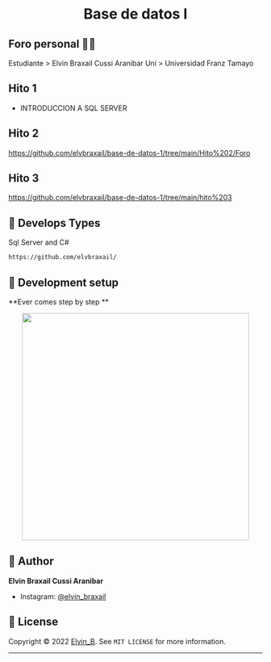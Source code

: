 <h1 align="center">Base de datos I</h1>
<h3 align="center"></h3>

## Foro personal 🐱‍👤

Estudiante > Elvin Braxail Cussi Aranibar 
Uni > Universidad Franz Tamayo   

## Hito 1
+ INTRODUCCION A  SQL SERVER 

## Hito 2
https://github.com/elvbraxail/base-de-datos-1/tree/main/Hito%202/Foro

## Hito 3 
https://github.com/elvbraxail/base-de-datos-1/tree/main/hito%203

## 🚀 Develops Types 

Sql Server and C#

```sh
https://github.com/elvbraxail/
```


## 📖  Development setup

**Ever comes step by step **





<p align="center">
    <img src="" width="450">
</p>


## 👤 Author

**Elvin Braxail Cussi Aranibar**

- Instagram: [@elvin_braxail](https://www.instagram.com/elvin_braxail/)


## 📝 License

Copyright © 2022 [Elvin_B](https://github.com/elvbraxail).
See ``MIT LICENSE`` for more information.


****
